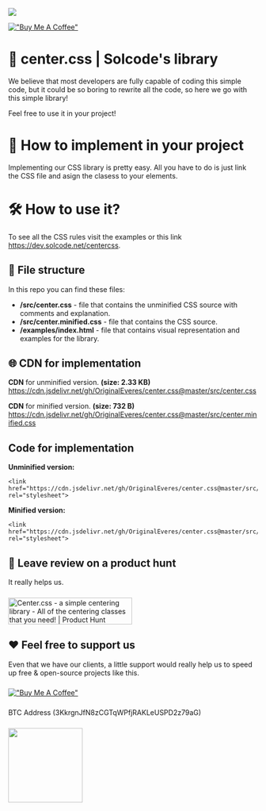 [![](https://data.jsdelivr.com/v1/package/gh/OriginalEveres/center.css/badge)](https://www.jsdelivr.com/package/gh/OriginalEveres/center.css)

[!["Buy Me A Coffee"](https://www.buymeacoffee.com/assets/img/custom_images/orange_img.png)](https://www.buymeacoffee.com/solcode)

# 📐 center.css | Solcode's library

We believe that most developers are fully capable of coding this simple code, but it could be so boring to rewrite all the code, so here we go with this simple library!

Feel free to use it in your project!

# 🤔 How to implement in your project
Implementing our CSS library is pretty easy. All you have to do is just link the CSS file and asign the clasess to your elements.

# 🛠 How to use it?

To see all the CSS rules visit the examples or this link https://dev.solcode.net/centercss.


## 📂 File structure

In this repo you can find these files:

 - **/src/center.css** - file that contains the unminified CSS source with comments and explanation. 
 - **/src/center.minified.css** - file that contains the CSS source.
 - **/examples/index.html** - file that contains visual representation and examples for the library.


## 🌐 CDN for implementation

**CDN** for unminified version. **(size: 2.33 KB)**
https://cdn.jsdelivr.net/gh/OriginalEveres/center.css@master/src/center.css

**CDN** for minified version. **(size: 732 B)**
https://cdn.jsdelivr.net/gh/OriginalEveres/center.css@master/src/center.minified.css

## Code for implementation

**Unminified version:**

    <link  href="https://cdn.jsdelivr.net/gh/OriginalEveres/center.css@master/src/center.css"  rel="stylesheet">
**Minified version:**

    <link  href="https://cdn.jsdelivr.net/gh/OriginalEveres/center.css@master/src/center.minified.css"  rel="stylesheet">

## 🙏 Leave review on a product hunt
It really helps us.
###
<a href="https://www.producthunt.com/posts/center-css-a-simple-centering-library?utm_source=badge-review&utm_medium=badge&utm_souce=badge-center-css-a-simple-centering-library#discussion-body" target="_blank"><img src="https://api.producthunt.com/widgets/embed-image/v1/review.svg?post_id=317696&theme=light" alt="Center.css - a simple centering library - All of the centering classes that you need! | Product Hunt" style="width: 250px; height: 54px;" width="250" height="54" /></a>

## ❤️ Feel free to support us
Even that we have our clients, a little support would really help us to speed up free & open-source projects like this.
###
[!["Buy Me A Coffee"](https://www.buymeacoffee.com/assets/img/custom_images/orange_img.png)](https://www.buymeacoffee.com/solcode)
###
BTC Address
(3KkrgnJfN8zCGTqWPfjRAKLeUSPD2z79aG)
###
<img src="https://solcode.net/public/img/btc_donate.png" width=150>
